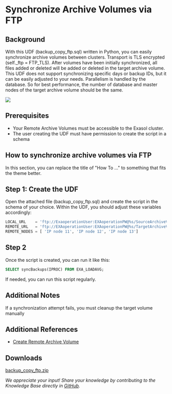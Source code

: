 # Synchronize Archive Volumes via FTP 
## Background

With this UDF (backup_copy_ftp.sql) written in Python, you can easily synchronize archive volumes between clusters. Transport is TLS encrypted (self._ftp = FTP_TLS). After volumes have been initially synchronized, all files added or deleted will be added or deleted in the target archive volume. This UDF does not support synchronizing specific days or backup IDs, but it can be easily adjusted to your needs. Parallelism is handled by the database. So for best performance, the number of database and master nodes of the target archive volume should be the same.

![](images/UDF_sync_volumes.PNG)

## Prerequisites

* Your Remote Archive Volumes must be accessible to the Exasol cluster.
* The user creating the UDF must have permission to create the script in a schema

## How to synchronize archive volumes via FTP

In this section, you can replace the title of "How To ..." to something that fits the theme better. 

## Step 1: Create the UDF

Open the attached file (backup_copy_ftp.sql) and create the script in the schema of your choice. Within the UDF, you should adjust these variables accordingly:


```python
LOCAL_URL    = 'ftp://ExaoperationUser:EXAoperationPW@%s/SourceArchiveVolumeID' 
REMOTE_URL   = 'ftp://EXAoperationUser:EXAoperationPW@%s/TargetArchiveVolumeID' 
REMOTE_NODES = [ 'IP node 11', 'IP node 12', 'IP node 13']
```
## Step 2

Once the script is created, you can run it like this:


```sql
SELECT syncBackups(IPROC) FROM EXA_LOADAVG;
```
If needed, you can run this script regularly. 

## Additional Notes

If a synchronization attempt fails, you must cleanup the target volume manually

## Additional References

* [Create Remote Archive Volume](https://docs.exasol.com/administration/on-premise/manage_storage/create_remote_archive_volume.htm)

## Downloads
[backup_copy_ftp.zip](https://github.com/exasol/Public-Knowledgebase/files/9927383/backup_copy_ftp.zip)

*We appreciate your input! Share your knowledge by contributing to the Knowledge Base directly in [GitHub](https://github.com/exasol/public-knowledgebase).* 
